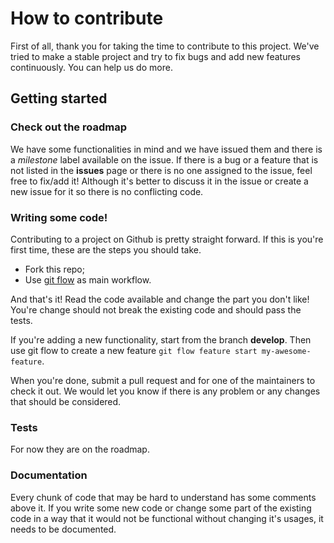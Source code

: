 # How to contribute
First of all, thank you for taking the time to contribute to this project. We've tried to make a stable project and try to fix bugs and add new features continuously. You can help us do more.

## Getting started

### Check out the roadmap

We have some functionalities in mind and we have issued them and there is a *milestone* label available on the issue. If there is a bug or a feature that is not listed in the **issues** page or there is no one assigned to the issue, feel free to fix/add it! Although it's better to discuss it in the issue or create a new issue for it so there is no conflicting code.

### Writing some code!

Contributing to a project on Github is pretty straight forward. If this is you're first time, these are the steps you should take.

- Fork this repo;
- Use [git flow](https://www.gitflow.com/) as main workflow.

And that's it! Read the code available and change the part you don't like! You're change should not break the existing code and should pass the tests.

If you're adding a new functionality, start from the branch **develop**. Then use git flow to create a new feature `git flow feature start my-awesome-feature`.

When you're done, submit a pull request and for one of the maintainers to check it out. We would let you know if there is any problem or any changes that should be considered.

### Tests

For now they are on the roadmap.

### Documentation

Every chunk of code that may be hard to understand has some comments above it. If you write some new code or change some part of the existing code in a way that it would not be functional without changing it's usages, it needs to be documented.